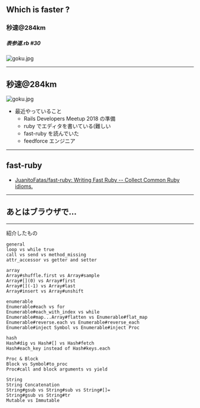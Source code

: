 
## Which is faster ?
### 秒速@284km
##### 表参道.rb #30

![goku.jpg](../goku.jpg)

---

## 秒速@284km
![goku.jpg](../goku.jpg)

- 最近やっていること
  - Rails Developers Meetup 2018 の準備
  - ruby でエディタを書いている(難しい
  - fast-ruby を読んでいた
  - feedforce エンジニア

---

## fast-ruby

* [JuanitoFatas/fast-ruby: Writing Fast Ruby -- Collect Common Ruby idioms.](https://github.com/JuanitoFatas/fast-ruby)

---

## あとはブラウザで...

---

紹介したもの

```
general
loop vs while true
call vs send vs method_missing
attr_accessor vs getter and setter

array
Array#shuffle.first vs Array#sample
Array#[](0) vs Array#first
Array#[](-1) vs Array#last
Array#insert vs Array#unshift

enumerable
Enumerable#each vs for
Enumerable#each_with_index vs while
Enumerable#map...Array#flatten vs Enumerable#flat_map
Enumerable#reverse.each vs Enumerable#reverse_each
Enumerable#inject Symbol vs Enumerable#inject Proc

hash
Hash#dig vs Hash#[] vs Hash#fetch
Hash#each_key instead of Hash#keys.each

Proc & Block
Block vs Symbol#to_proc
Proc#call and block arguments vs yield

String
String Concatenation
String#gsub vs String#sub vs String#[]=
String#gsub vs String#tr
Mutable vs Immutable
```

